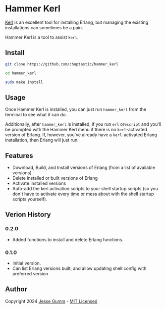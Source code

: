 # Hammer Kerl

[Kerl](https://github.com/kerl/kerl) is an excellent tool for installing
Erlang, but managing the existing installations can sometimes be a pain.

Hammer Kerl is a tool to assist `kerl`.

## Install

```bash
git clone https://github.com/choptastic/hammer_kerl

cd hammer_kerl

sudo make install
```

## Usage

Once Hammer Kerl is installed, you can just run `hammer_kerl` from the terminal
to see what it can do.

Additionally, after `hammer_kerl` is installed, if you run `erl` or`escript`
and you'll be prompted with the Hammer Kerl menu if there is no
`kerl`-activated version of Erlang. If, however, you've already have a
`kerl`-activated Erlang installation, then Erlang will just run.

## Features

* Download, Build, and Install versions of Erlang (from a list of available
  versions)
* Delete installed or built versions of Erlang
* Activate installed versions
* Auto-add the kerl activation scripts to your shell startup scripts (so you
  don't have to activate every time or mess about with the shell startup
  scripts yourself).

## Verion History

### 0.2.0

* Added functions to install and delete Erlang functions.

### 0.1.0

* Initial version.
* Can list Erlang versions built, and allow updating shell config with
  preferred version

## Author

Copyright 2024 [Jesse Gumm](http://jessegumm.com) - [MIT Licensed](https://github.com/choptastic/hammer_kerl/blob/master/LICENSE.md)
